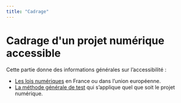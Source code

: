```yaml
---
title: "Cadrage"
---
```


# Cadrage d'un projet numérique accessible

Cette partie donne des informations générales sur l’accessibilité : 
- [Les lois numériques](/fr/cadrage/cadre-legal/) en France ou dans l’union européenne.
- [La méthode générale de test](/fr/cadrage/methode-de-test/) qui s’applique quel que soit le projet numérique.

